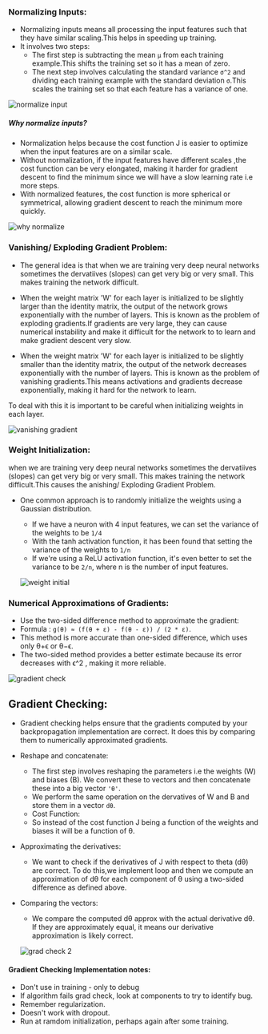 ### Normalizing Inputs:
- Normalizing inputs means all  processing the input features such that they have similar scaling.This helps in speeding up training.
- It involves two steps:
  - The first step is subtracting the mean `μ` from each training example.This shifts the training set so it has a mean of zero.
  - The next step involves calculating the standard variance `σ^2` and dividing each training example with the standard deviation `σ`.This scales the training set so that each feature has a variance of one.

![normalize input](https://github.com/user-attachments/assets/adac1149-6958-4869-a7c8-7005df83f0a2)

##### Why normalize inputs?
- Normalization helps because the cost function J is easier to optimize when the input features are on a similar scale.
- Without normalization, if the input features have different scales ,the cost function can be very elongated, making it harder for gradient descent to find the minimum since we will have a slow learning rate  i.e more steps.
- With normalized features, the cost function is more spherical or symmetrical, allowing gradient descent to reach the minimum more quickly.

![why normalize](https://github.com/user-attachments/assets/2f1ef8dc-e752-4f28-9752-0c5e128a9884)

### Vanishing/ Exploding Gradient Problem:
- The general idea is that when we are training very deep neural networks sometimes the dervatiives (slopes) can get very big or very small. This makes training the network difficult.

- When the weight matrix 'W' for each layer is initialized to be slightly larger than the identity matrix, the output of the network grows exponentially with the number of layers. This is known as the problem of exploding gradients.If gradients are very large, they can cause numerical instability and make it difficult for the network to to learn and make gradient descent very slow.

- When the weight matrix 'W' for each layer is initialized to be slightly smaller than the identity matrix, the output of the network decreases exponentially with the number of layers. This is known as the problem of vanishing gradients.This means activations and gradients decrease exponentially, making it hard for the network to learn.

To deal with this it is important to be careful when initializing weights in each layer.

![vanishing gradient](https://github.com/user-attachments/assets/6163d9db-e49a-4391-9764-6e28e20c3d3d)

### Weight Initialization:
when we are training very deep neural networks sometimes the dervatiives (slopes) can get very big or very small. This makes training the network difficult.This causes the anishing/ Exploding Gradient Problem.
- One common approach is to randomly initialize the weights using a Gaussian distribution. 
  - If we have a neuron with 4 input features, we can set the variance of the weights to be `1/4` 
  - With the tanh activation function, it has been found that setting the variance of the weights to `1/n`
  - If we're using a ReLU activation function, it's even better to set the variance to be `2/n`, where n is the number of input features.

  ![weight initial](https://github.com/user-attachments/assets/c6b3594d-e924-4d23-87b0-0da3b0946f3d)

### Numerical Approximations of Gradients:

- Use the two-sided difference method to approximate the gradient:
 - Formula : `g(θ) ≈ (f(θ + ε) - f(θ - ε)) / (2 * ε)`.
 - This method is more accurate than one-sided difference, which uses only θ+ϵ or θ−ϵ.
 - The two-sided method provides a better estimate because its error decreases with ϵ^2 , making it more reliable.

 ![gradient check](https://github.com/user-attachments/assets/308191dd-d609-4cbd-a0a2-d5d3f2aa5cb3)

## Gradient Checking:
- Gradient checking helps ensure that the gradients computed by your backpropagation implementation are correct. It does this by comparing them to numerically approximated gradients.

- Reshape and concatenate: 
  - The first step involves reshaping the parameters i.e the weights (W) and biases (B). We convert these to vectors and then concatenate these into a big vector `'θ'`.
  - We perform the same operation on the dervatives of W  and B  and store them in a vector `dθ`.
  - Cost Function:
  - So instead of the cost function J being a function of the weights and biases it will be a function of θ.
- Approximating the derivatives: 
  - We want to check if the derivatives of J with respect to theta (dθ) are correct. To do this,we implement  loop and then we compute an approximation of dθ for each component of θ using a two-sided difference as defined above.
- Comparing the vectors: 
  - We compare the computed dθ approx with the actual derivative dθ. If they are approximately equal, it means our derivative approximation is likely correct.

  ![grad check 2](https://github.com/user-attachments/assets/dac6bd10-0fa8-4749-8a03-54a16296ccc3)

#### Gradient Checking Implementation notes:
  - Don't use in training - only to debug
  - If algorithm fails grad check, look at components to try to identify bug.
  - Remember regularization.
  - Doesn't work with dropout.
  - Run at ramdom initialization, perhaps again after some training.








